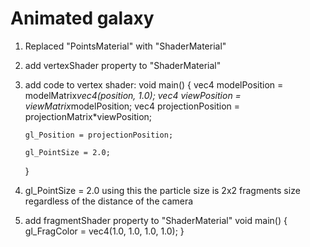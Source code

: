 # Animated galaxy

1.  Replaced "PointsMaterial" with "ShaderMaterial"
2.  add vertexShader property to "ShaderMaterial"
3.  add code to vertex shader:
    void main() {
    vec4 modelPosition = modelMatrix*vec4(position, 1.0);
    vec4 viewPosition = viewMatrix*modelPosition;
    vec4 projectionPosition = projectionMatrix\*viewPosition;

        gl_Position = projectionPosition;

        gl_PointSize = 2.0;

    }

4.  gl_PointSize = 2.0
    using this the particle size is 2x2 fragments size regardless of the distance of the camera

5.  add fragmentShader property to "ShaderMaterial"
    void main() {
    gl_FragColor = vec4(1.0, 1.0, 1.0, 1.0);
    }
